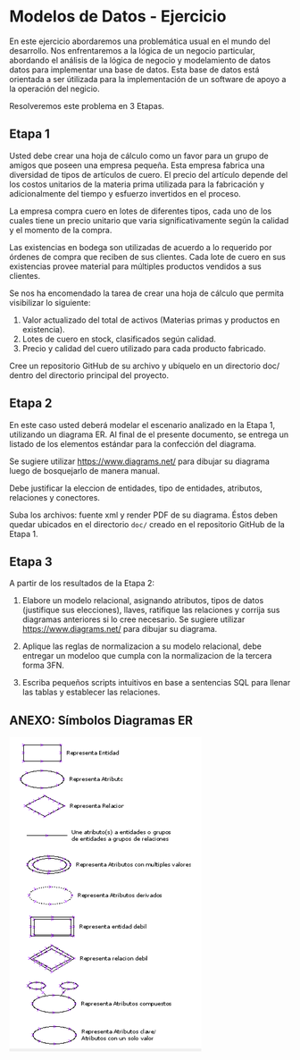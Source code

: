 # Modelos de Datos - Ejercicio

En este ejercicio abordaremos una problemática usual en el mundo del desarrollo. Nos enfrentaremos a la lógica de un negocio particular, abordando el análisis de la lógica de negocio y modelamiento de datos datos para implementar una base de datos. Esta base de datos está orientada a ser útilizada para la implementación de un software de apoyo a la operación del negicio.  

Resolveremos este problema en 3 Etapas. 

## Etapa 1  

Usted debe crear una hoja de cálculo como un favor para un grupo de amigos que poseen una empresa pequeña. Esta empresa fabrica una diversidad de tipos de artículos de cuero. El precio del artículo depende del los costos unitarios de la materia prima utilizada para la fabricación y adicionalmente del tiempo y esfuerzo invertidos en el proceso.   

La empresa compra cuero en lotes de diferentes tipos, cada uno de los cuales tiene un precio unitario que varia significativamente según la calidad y el momento de la compra.   

Las existencias en bodega son utilizadas de acuerdo a lo requerido por órdenes de compra que reciben de sus clientes. Cada lote de cuero en sus existencias provee material para múltiples productos vendidos a sus clientes.  

Se nos ha encomendado la tarea de crear una hoja de cálculo que permita visibilizar lo siguiente:  

1. Valor actualizado del total de activos (Materias primas y productos en existencia).  
2. Lotes de cuero en stock, clasificados según calidad.  
3. Precio y calidad del cuero utilizado para cada producto fabricado.  

Cree un repositorio GitHub de su archivo y ubíquelo en un directorio doc/ dentro del directorio principal del proyecto.  

## Etapa 2  

En este caso usted deberá modelar el escenario analizado en la Etapa 1, utilizando un diagrama ER. Al final de el presente documento, se entrega un listado de los elementos estándar para la confección del diagrama.  

Se sugiere utilizar https://www.diagrams.net/ para dibujar su diagrama luego de bosquejarlo de manera manual.  

Debe justificar la eleccion de entidades, tipo de entidades, atributos, relaciones y conectores.  

Suba los archivos: fuente xml y render PDF de su diagrama. Éstos deben quedar ubicados en el directorio `doc/` creado en el repositorio GitHub de la Etapa 1.  

## Etapa 3  

A partir de los resultados de la Etapa 2:  

1. Elabore un modelo relacional, asignando atributos, tipos de datos (justifique sus elecciones), llaves, ratifique las relaciones y corrija sus diagramas anteriores si lo cree necesario. Se sugiere utilizar https://www.diagrams.net/ para dibujar su diagrama.    

2. Aplique las reglas de normalizacion a su modelo relacional, debe entregar un modeloo que cumpla con la normalizacion de la tercera forma 3FN.  

3. Escriba pequeños scripts intuitivos en base a sentencias SQL para llenar las tablas y establecer las relaciones.  


## ANEXO: Símbolos Diagramas ER    

![](simbolos-ER.png)    
